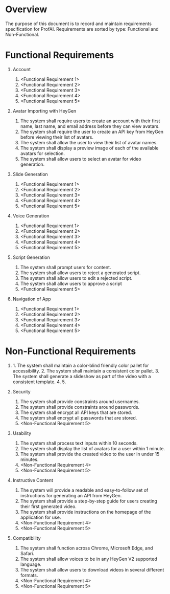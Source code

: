 # Overview
The purpose of this document is to record and maintain requirements specification for ProfAI. Requirements are sorted by type: Functional and Non-Functional. 

# Functional Requirements

1. Account
    1. <Functional Requirement 1>
    2. <Functional Requirement 2>
    3. <Functional Requirement 3>
    4. <Functional Requirement 4>
    5. <Functional Requirement 5>

2. Avatar Importing with HeyGen
    1. The system shall require users to create an account with their first name, last name, and email address before they can view avatars.
    2. The system shall require the user to create an API key from HeyGen before viewing their list of avatars.
    3. The system shall allow the user to view their list of avatar names. 
    4. The system shall display a preview image of each of the available avatars for selection. 
    5. The system shall allow users to select an avatar for video generation. 

3. Slide Generation
    1. <Functional Requirement 1>
    2. <Functional Requirement 2>
    3. <Functional Requirement 3>
    4. <Functional Requirement 4>
    5. <Functional Requirement 5>

4. Voice Generation
    1. <Functional Requirement 1>
    2. <Functional Requirement 2>
    3. <Functional Requirement 3>
    4. <Functional Requirement 4>
    5. <Functional Requirement 5>

5. Script Generation
    1. The system shall prompt users for content. 
    2. The system shall allow users to reject a generated script. 
    3. The system shall allow users to edit a rejected script.
    4. The system shall allow users to approve a script
    5. <Functional Requirement 5>

6. Navigation of App
    1. <Functional Requirement 1>
    2. <Functional Requirement 2>
    3. <Functional Requirement 3>
    4. <Functional Requirement 4>
    5. <Functional Requirement 5>

# Non-Functional Requirements

1. <Accessability>
    1. The system shall maintain a color-blind friendly color pallet for accessibility. 
    2. The system shall maintain a consistent color pallet. 
    3. The system shall generate a slideshow as part of the video with a consistent template. 
    4. <Non-Functional Requirement 4>
    5. <Non-Functional Requirement 5>

2. Security 
    1. The system shall provide constraints around usernames. 
    2. The system shall provide constraints around passwords. 
    3. The system shall encrypt all API keys that are stored. 
    4. The system shall encrypt all passwords that are stored.
    5. <Non-Functional Requirement 5>

3. Usability
    1. The system shall process text inputs within 10 seconds. 
    2. The system shall display the list of avatars for a user within 1 minute. 
    3. The system shall provide the created video to the user in under 15 minutes. 
    4. <Non-Functional Requirement 4>
    5. <Non-Functional Requirement 5>

4. Instructive Content
    1. The system will provide a readable and easy-to-follow set of instructions for generating an API from HeyGen. 
    2. The system shall provide a step-by-step guide for users creating their first generated video. 
    3. The system shall provide instructions on the homepage of the application for use. 
    4. <Non-Functional Requirement 4>
    5. <Non-Functional Requirement 5>

5. Compatibility
    1. The system shall function across Chrome, Microsoft Edge, and Safari. 
    2. The system shall allow voices to be in any HeyGen V2 supported language.
    3. The system shall allow users to download videos in several different formats. 
    4. <Non-Functional Requirement 4>
    5. <Non-Functional Requirement 5>